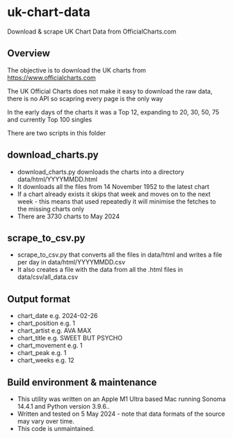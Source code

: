 # uk-chart-data

Download & scrape UK Chart Data from OfficialCharts.com

## Overview

The objective is to download the UK charts from https://www.officialcharts.com

The UK Official Charts does not make it easy to download the raw data, there is no API so scapring every page is the only way

In the early days of the charts it was a Top 12, expanding to 20, 30, 50, 75 and currently Top 100 singles

There are two scripts in this folder

## download_charts.py

* download_charts.py downloads the charts into a directory data/html/YYYYMMDD.html
* It downloads all the files from 14 November 1952 to the latest chart
* If a chart already exists it skips that week and moves on to the next week - this means that used repeatedly it will minimise the fetches to the missing charts only
* There are 3730 charts to May 2024

## scrape_to_csv.py

* scrape_to_csv.py that converts all the files in data/html and writes a file per day in data/html/YYYYMMDD.csv 
* It also creates a file with the data from all the .html files in data/csv/all_data.csv

## Output format

* chart_date e.g. 2024-02-26
* chart_position e.g. 1
* chart_artist e.g. AVA MAX
* chart_title e.g. SWEET BUT PSYCHO
* chart_movement e.g. 1
* chart_peak e.g. 1
* chart_weeks e.g. 12

## Build environment & maintenance

* This utility was written on an Apple M1 Ultra based Mac running Sonoma 14.4.1 and Python version 3.9.6..
* Written and tested on 5 May 2024 - note that data formats of the source may vary over time.
* This code is unmaintained.